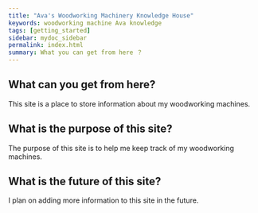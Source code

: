 ```yaml
---
title: "Ava's Woodworking Machinery Knowledge House"
keywords: woodworking machine Ava knowledge
tags: [getting_started]
sidebar: mydoc_sidebar
permalink: index.html
summary: What you can get from here ？
---
```

## What can you get from here?
This site is a place to store information about my woodworking machines.
## What is the purpose of this site?
The purpose of this site is to help me keep track of my woodworking machines.
## What is the future of this site?
I plan on adding more information to this site in the future.
